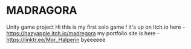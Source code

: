# MADRAGORA
Unity game project
Hi this is my first solo game ! it's up on Itch.io here - 
https://hazyapple.itch.io/madregora 
my portfolio site is here - 
https://linktr.ee/Mor_Halperin
byeeeeee
